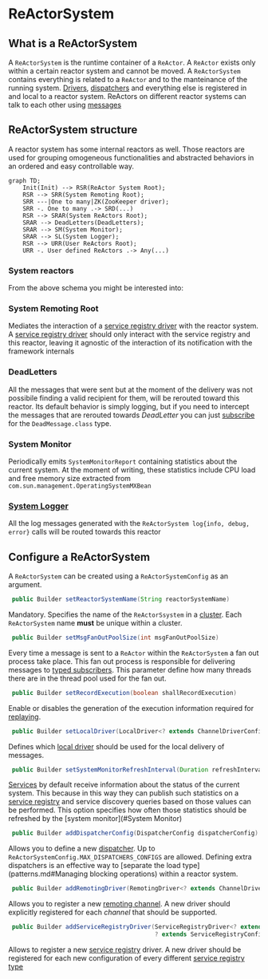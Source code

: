 # ReActorSystem

## What is a ReActorSystem

A `ReActorSystem` is the runtime container of a `ReActor`. A `ReActor` exists only within a certain reactor system and
cannot be moved. A `ReActorSystem` contains everything is related to a `ReActor` and to the manteinance of the running
system. [Drivers](channel_drivers/README.md), [dispatchers](dispatcher.md) and everything else is registered in and local
to a reactor system. ReActors on different reactor systems can talk to each other using [messages](messaging.md)

## ReActorSystem structure

A reactor system has some internal reactors as well. Those reactors are used for grouping omogeneous functionalities
and abstracted behaviors in an ordered and easy controllable way. 

```mermaid
graph TD;
    Init(Init) --> RSR(ReActor System Root);
    RSR --> SRR(System Remoting Root);
    SRR ---|One to many|ZK(ZooKeeper driver);
    SRR -. One to many .-> SRD(...)
    RSR --> SRAR(System ReActors Root);
    SRAR --> DeadLetters(DeadLetters);
    SRAR --> SM(System Monitor);
    SRAR --> SL(System Logger);
    RSR --> URR(User ReActors Root);
    URR -. User defined ReActors .-> Any(...)
```

### System reactors

From the above schema you might be interested into:

### System Remoting Root 
Mediates the interaction of a [service registry driver](registry_drivers/README.md) with the reactor system.
A [service registry driver](registry_drivers/zookeeper/zookeeper_main.md) should only interact with the service registry and this reactor, leaving it agnostic of the interaction of
its notification with the framework internals 

### DeadLetters
All the messages that were sent but at the moment of the delivery was not possibile finding a valid recipient for them, will be rerouted toward
this reactor. Its default behavior is simply logging, but if you need to intercept the messages that are rerouted towards *DeadLetter* you can just [subscribe](subscriptions.md)
for the `DeadMessage.class` type.

### System Monitor
Periodically emits `SystemMonitorReport` containing statistics about the current system. At the moment of writing,
these statistics include CPU load and free memory size extracted from `com.sun.management.OperatingSystemMXBean`

### [System Logger](centralized_logger.md)
All the log messages generated with the `ReActorSystem log{info, debug, error}` calls will be routed
towards this reactor

## Configure a ReActorSystem

A `ReActorSystem` can be created using a `ReActorSystemConfig` as an argument. 

```java
 public Builder setReactorSystemName(String reactorSystemName) 
```
Mandatory. Specifies the name of the `ReActorSsystem` in a [cluster](clustering.md). Each `ReActorSystem` name **must**
be unique within a cluster.

```java
 public Builder setMsgFanOutPoolSize(int msgFanOutPoolSize)
```
Every time a message is sent to a `ReActor` within the `ReActorSystem` a fan out process take place. This fan out process
is responsible for delivering messages to [typed subscribers](subscriptions.md). This parameter define how many threads
there are in the thread pool used for the fan out.

```java
 public Builder setRecordExecution(boolean shallRecordExecution)
```
Enable or disables the generation of the execution information required for [replaying](replaying.md).

```java
 public Builder setLocalDriver(LocalDriver<? extends ChannelDriverConfig<?, ?>> localDriver)
```
Defines which [local driver](channel_drivers/README.md) should be used for the local delivery of messages.

```java
 public Builder setSystemMonitorRefreshInterval(Duration refreshInterval)
```
[Services](services.md) by default receive information about the status of the current system. This because in this way
they can publish such statistics on a [service registry](registry_drivers/README.md) and service discovery queries based
on those values can be performed. This option specifies how often those statistics should be refreshed by the [system monitor](#System Monitor)

```java
 public Builder addDispatcherConfig(DispatcherConfig dispatcherConfig)
```  
Allows you to define a new [dispatcher](dispatcher.md). Up to `ReActorSystemConfig.MAX_DISPATCHERS_CONFIGS` are allowed.
Defining extra dispatchers is an effective way to [separate the load type](patterns.md#Managing blocking operations) within a reactor system.

```java
 public Builder addRemotingDriver(RemotingDriver<? extends ChannelDriverConfig<?, ?>> remotingDriver)
```
Allows you to register a new [remoting channel](channel_drivers/README.md). A new driver should explicitly registered for each
*channel* that should be supported.

```java
 public Builder addServiceRegistryDriver(ServiceRegistryDriver<? extends ServiceRegistryConfig.Builder<?, ?>,
                                         ? extends ServiceRegistryConfig<?, ?>> serviceRegistryDriver)
```
Allows to register a new [service registry](registry_drivers/README.md) driver. A new driver should be registered for
each new configuration of every different [service registry type](registry_drivers/zookeeper/zookeeper_main.md)